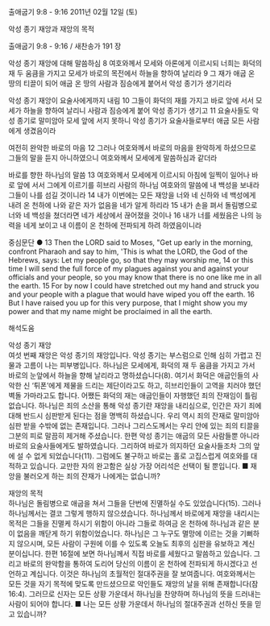 출애굽기 9:8 - 9:16 
2011년 02월 12일 (토)

악성 종기 재앙과 재앙의 목적



출애굽기 9:8 - 9:16 / 새찬송가 191 장


악성 종기 재앙에 대해 말씀하심
8 여호와께서 모세와 아론에게 이르시되 너희는 화덕의 재 두 움큼을 가지고 모세가 바로의 목전에서 하늘을 향하여 날리라 9 그 재가 애굽 온 땅의 티끌이 되어 애굽 온 땅의 사람과 짐승에게 붙어서 악성 종기가 생기리라  

악성 종기 재앙이 요술사에게까지 내림
10 그들이 화덕의 재를 가지고 바로 앞에 서서 모세가 하늘을 향하여 날리니 사람과 짐승에게 붙어 악성 종기가 생기고 11 요술사들도 악성 종기로 말미암아 모세 앞에 서지 못하니 악성 종기가 요술사들로부터 애굽 모든 사람에게 생겼음이라  

여전히 완악한 바로의 마음
12 그러나 여호와께서 바로의 마음을 완악하게 하셨으므로 그들의 말을 듣지 아니하였으니 여호와께서 모세에게 말씀하심과 같더라  

바로를 향한 하나님의 말씀
13 여호와께서 모세에게 이르시되 아침에 일찍이 일어나 바로 앞에 서서 그에게 이르기를 히브리 사람의 하나님 여호와의 말씀에 내 백성을 보내라 그들이 나를 섬길 것이니라 14 내가 이번에는 모든 재앙을 너와 네 신하와 네 백성에게 내려 온 천하에 나와 같은 자가 없음을 네가 알게 하리라 15 내가 손을 펴서 돌림병으로 너와 네 백성을 쳤더라면 네가 세상에서 끊어졌을 것이나 16 내가 너를 세웠음은 나의 능력을 네게 보이고 내 이름이 온 천하에 전파되게 하려 하였음이니라



중심문단 ● 13 Then the LORD said to Moses, "Get up early in the morning, confront Pharaoh and say to him, 'This is what the LORD, the God of the Hebrews, says: Let my people go, so that they may worship me, 14 or this time I will send the full force of my plagues against you and against your officials and your people, so you may know that there is no one like me in all the earth. 15 For by now I could have stretched out my hand and struck you and your people with a plague that would have wiped you off the earth. 16 But I have raised you up for this very purpose, that I might show you my power and that my name might be proclaimed in all the earth.

해석도움





악성 종기 재앙  
여섯 번째 재앙은 악성 종기의 재앙입니다. 악성 종기는 부스럼으로 인해 심히 가렵고 진물과 고름이 나는 피부병입니다. 하나님은 모세에게, 화덕의 재 두 움큼을 가지고 가서 바로의 눈앞에서 하늘을 향해 날리라고 명하셨습니다(8). 여기서 화덕은 애굽인들의 사악한 신 ‘튀폰’에게 제물을 드리는 제단이라고도 하고, 히브리인들이 고역을 치러야 했던 벽돌 가마라고도 합니다. 어쨌든 화덕의 재는 애굽인들이 자행했던 죄의 잔재임이 틀림없습니다. 하나님은 죄의 소산을 통해 악성 종기란 재앙을 내리심으로, 인간은 자기 죄에 대해 반드시 심판받게 된다는 점을 명백히 하셨습니다. 우리 역시 죄의 잔재로 말미암아 심판 받을 수밖에 없는 존재입니다. 그러나 그리스도께서는 우리 안에 있는 죄의 티끌을 그분의 피로 말끔히 제거해 주셨습니다. 한편 악성 종기는 애굽의 모든 사람들뿐 아니라 바로의 요술사들에게도 발하였습니다. 그리하여 바로가 의지하던 요술사들조차 그의 앞에 설 수 없게 되었습니다(11). 그럼에도 불구하고 바로는 홀로 고집스럽게 여호와를 대적하고 있습니다. 교만한 자의 완고함은 실상 가장 어리석은 선택이 될 뿐입니다.
■ 재앙을 불러오게 하는 죄의 잔재가 나에게는 없습니까?

재앙의 목적  
하나님은 돌림병으로 애굽을 쳐서 그들을 단번에 진멸하실 수도 있었습니다(15). 그러나 하나님께서는 결코 그렇게 행하지 않으셨습니다. 하나님께서 바로에게 재앙을 내리시는 목적은 그들을 진멸케 하시기 위함이 아니라 그들로 하여금 온 천하에 하나님과 같은 분이 없음을 깨닫게 하기 위함이었습니다. 하나님은 그 누구도 멸망에 이르는 것을 기뻐하지 않으시며, 모든 사람이 구원에 이를 수 있도록 오늘도 최후의 심판을 유보하고 계신 분이십니다. 한편 16절에 보면 하나님께서 직접 바로를 세웠다고 말씀하고 있습니다. 그리고 바로의 완악함을 통하여 도리어 당신의 이름이 온 천하에 전파되게 하시겠다고 선언하고 계십니다. 이것은 하나님의 초월적인 절대주권을 잘 보여줍니다. 여호와께서는 모든 것을 자기 목적에 맞도록 만드셨으므로 악인들도 재앙의 날을 위해 존재합니다(잠 16:4). 그러므로 신자는 모든 상황 가운데서 하나님을 찬양하며 하나님의 뜻을 드러내는 사람이 되어야 합니다.
■ 나는 모든 상황 가운데서 하나님의 절대주권과 선하신 뜻을 믿고 있습니까?